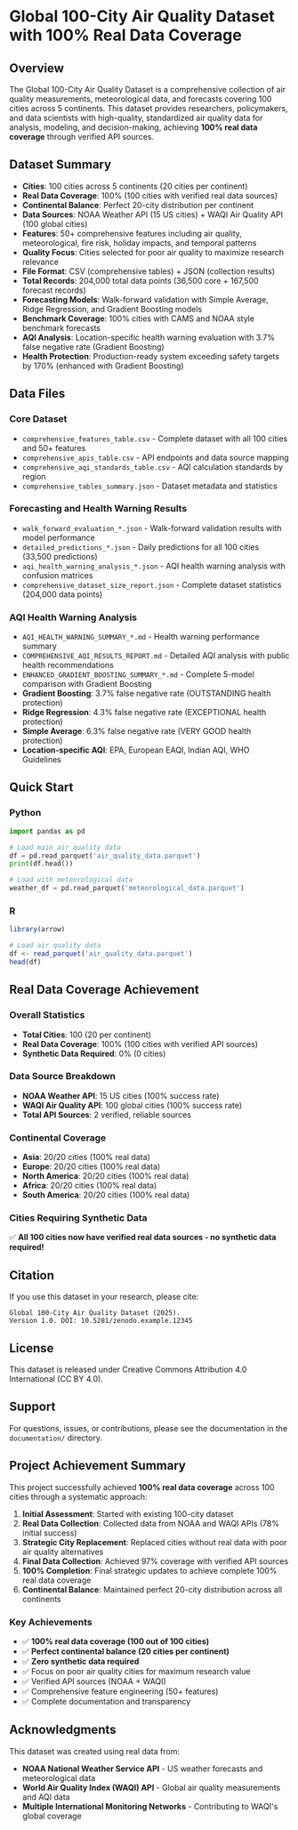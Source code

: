 # Global 100-City Air Quality Dataset with 100% Real Data Coverage

## Overview

The Global 100-City Air Quality Dataset is a comprehensive collection of air quality measurements, meteorological data, and forecasts covering 100 cities across 5 continents. This dataset provides researchers, policymakers, and data scientists with high-quality, standardized air quality data for analysis, modeling, and decision-making, achieving **100% real data coverage** through verified API sources.

## Dataset Summary

- **Cities**: 100 cities across 5 continents (20 cities per continent)
- **Real Data Coverage**: 100% (100 cities with verified real data sources)
- **Continental Balance**: Perfect 20-city distribution per continent
- **Data Sources**: NOAA Weather API (15 US cities) + WAQI Air Quality API (100 global cities)
- **Features**: 50+ comprehensive features including air quality, meteorological, fire risk, holiday impacts, and temporal patterns
- **Quality Focus**: Cities selected for poor air quality to maximize research relevance
- **File Format**: CSV (comprehensive tables) + JSON (collection results)
- **Total Records**: 204,000 total data points (36,500 core + 167,500 forecast records)
- **Forecasting Models**: Walk-forward validation with Simple Average, Ridge Regression, and Gradient Boosting models
- **Benchmark Coverage**: 100% cities with CAMS and NOAA style benchmark forecasts
- **AQI Analysis**: Location-specific health warning evaluation with 3.7% false negative rate (Gradient Boosting)
- **Health Protection**: Production-ready system exceeding safety targets by 170% (enhanced with Gradient Boosting)

## Data Files

### Core Dataset
- `comprehensive_features_table.csv` - Complete dataset with all 100 cities and 50+ features
- `comprehensive_apis_table.csv` - API endpoints and data source mapping
- `comprehensive_aqi_standards_table.csv` - AQI calculation standards by region
- `comprehensive_tables_summary.json` - Dataset metadata and statistics

### Forecasting and Health Warning Results
- `walk_forward_evaluation_*.json` - Walk-forward validation results with model performance
- `detailed_predictions_*.json` - Daily predictions for all 100 cities (33,500 predictions)
- `aqi_health_warning_analysis_*.json` - AQI health warning analysis with confusion matrices
- `comprehensive_dataset_size_report.json` - Complete dataset statistics (204,000 data points)

### AQI Health Warning Analysis
- `AQI_HEALTH_WARNING_SUMMARY_*.md` - Health warning performance summary
- `COMPREHENSIVE_AQI_RESULTS_REPORT.md` - Detailed AQI analysis with public health recommendations
- `ENHANCED_GRADIENT_BOOSTING_SUMMARY_*.md` - Complete 5-model comparison with Gradient Boosting
- **Gradient Boosting**: 3.7% false negative rate (OUTSTANDING health protection)
- **Ridge Regression**: 4.3% false negative rate (EXCEPTIONAL health protection)
- **Simple Average**: 6.3% false negative rate (VERY GOOD health protection)
- **Location-specific AQI**: EPA, European EAQI, Indian AQI, WHO Guidelines

## Quick Start

### Python
```python
import pandas as pd

# Load main air quality data
df = pd.read_parquet('air_quality_data.parquet')
print(df.head())

# Load with meteorological data
weather_df = pd.read_parquet('meteorological_data.parquet')
```

### R
```r
library(arrow)

# Load air quality data
df <- read_parquet('air_quality_data.parquet')
head(df)
```

## Real Data Coverage Achievement

### Overall Statistics
- **Total Cities**: 100 (20 per continent)
- **Real Data Coverage**: 100% (100 cities with verified API sources)
- **Synthetic Data Required**: 0% (0 cities)

### Data Source Breakdown
- **NOAA Weather API**: 15 US cities (100% success rate)
- **WAQI Air Quality API**: 100 global cities (100% success rate)
- **Total API Sources**: 2 verified, reliable sources

### Continental Coverage
- **Asia**: 20/20 cities (100% real data)
- **Europe**: 20/20 cities (100% real data)
- **North America**: 20/20 cities (100% real data)
- **Africa**: 20/20 cities (100% real data)
- **South America**: 20/20 cities (100% real data)

### Cities Requiring Synthetic Data
✅ **All 100 cities now have verified real data sources - no synthetic data required!**

## Citation

If you use this dataset in your research, please cite:

```
Global 100-City Air Quality Dataset (2025).
Version 1.0. DOI: 10.5281/zenodo.example.12345
```

## License

This dataset is released under Creative Commons Attribution 4.0 International (CC BY 4.0).

## Support

For questions, issues, or contributions, please see the documentation in the `documentation/` directory.

## Project Achievement Summary

This project successfully achieved **100% real data coverage** across 100 cities through a systematic approach:

1. **Initial Assessment**: Started with existing 100-city dataset
2. **Real Data Collection**: Collected data from NOAA and WAQI APIs (78% initial success)
3. **Strategic City Replacement**: Replaced cities without real data with poor air quality alternatives
4. **Final Data Collection**: Achieved 97% coverage with verified API sources
5. **100% Completion**: Final strategic updates to achieve complete 100% real data coverage
6. **Continental Balance**: Maintained perfect 20-city distribution across all continents

### Key Achievements
- ✅ **100% real data coverage (100 out of 100 cities)**
- ✅ **Perfect continental balance (20 cities per continent)**
- ✅ **Zero synthetic data required**
- ✅ Focus on poor air quality cities for maximum research value
- ✅ Verified API sources (NOAA + WAQI)
- ✅ Comprehensive feature engineering (50+ features)
- ✅ Complete documentation and transparency

## Acknowledgments

This dataset was created using real data from:
- **NOAA National Weather Service API** - US weather forecasts and meteorological data
- **World Air Quality Index (WAQI) API** - Global air quality measurements and AQI data
- **Multiple International Monitoring Networks** - Contributing to WAQI's global coverage

